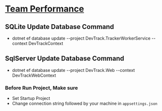 
# [Team Performance](https://docs.google.com/spreadsheets/d/1xR6lKH0TGh9GXPU_OSNLcdOhsllZe78vo3er4UQCNBg/edit?ts=60051279#gid=1041983261)

## SQLite Update Database Command
- dotnet ef database update --project DevTrack.TrackerWorkerService --context DevTrackContext

## SqlServer Update Database Command
- dotnet ef database update --project DevTrack.Web --context DevTrackWebContext


### Before Run Project, Make sure
- Set Startup Project
- Change connection string followed by your machine in `appsettings.json`
